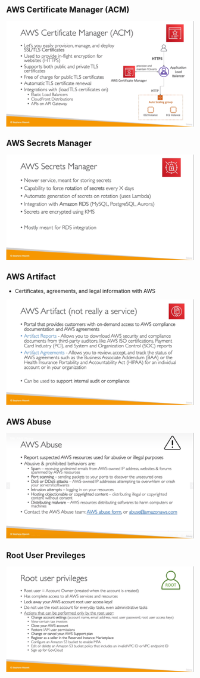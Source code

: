 ## AWS Certificate Manager (ACM)

![](img/acm.png)  

## AWS Secrets Manager

![](img/secrets.png)  

## AWS Artifact
* Certificates, agreements, and legal information with AWS

![](img/artifact.png)  

## AWS Abuse
![](img/abuse.png)  

## Root User Previleges
![](img/root.png)  